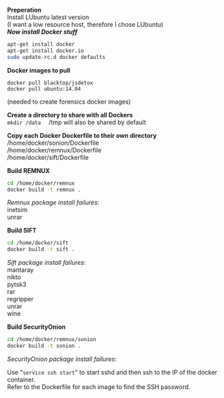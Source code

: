 **Preperation**  
Install LUbuntu latest version  
(I want a low resource host, therefore I chose LUbuntu)  
***Now install Docker stuff***  
```bash
apt-get install docker  
apt-get install docker.io  
sudo update-rc.d docker defaults  
```

**Docker images to pull**  
```
docker pull blacktop/jsdetox  
docker pull ubuntu:14.04
```
(needed to create forensics docker images)  


**Create a directory to share with all Dockers**  
```mkdir /data  ```
/tmp will also be shared by default


**Copy each Docker Dockerfile to their own directory**  
/home/docker/sonion/Dockerfile  
/home/docker/remnux/Dockerfile  
/home/docker/sift/Dockerfile  


**Build REMNUX**  
```bash
cd /home/docker/remnux   
docker build -t remnux .  
```
_Remnux package install failures_:  
inetsim  
unrar  


**Build SIFT**  
```bash
cd /home/docker/sift  
docker build -t sift .  
```
_Sift package install failures_:  
mantaray  
nikto  
pytsk3  
rar  
regripper  
unrar  
wine  


**Build SecurityOnion**
```bash
cd /home/docker/remnux/sonion  
docker build -t sonion .  
```
_SecurityOnion package install failures_:  


Use "```service ssh start```" to start sshd and then ssh to the IP of the docker container.  
Refer to the Dockerfile for each image to find the SSH password.  

